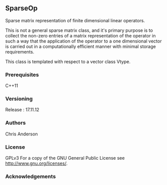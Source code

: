 ## SparseOp
Sparse matrix representation of finite dimensional linear operators.

This is not a general sparse matrix class, and it's primary purpose is to collect the non-zero entries of a matrix representation of the operator in such a way that the application of the operator to a one dimensional vector is carried out in a computationally efficient manner with minimal storage requirements.

This class is templated with respect to a vector class Vtype.

### Prerequisites
C++11
### Versioning
Release : 17.11.12
### Authors
Chris Anderson
### License
GPLv3  For a copy of the GNU General Public License see <http://www.gnu.org/licenses/>.
### Acknowledgements



